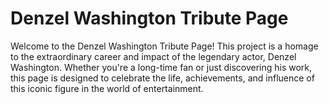 # Denzel Washington Tribute Page
Welcome to the Denzel Washington Tribute Page! This project is a homage to the extraordinary career and impact of the legendary actor, Denzel Washington. Whether you're a long-time fan or just discovering his work, this page is designed to celebrate the life, achievements, and influence of this iconic figure in the world of entertainment.
